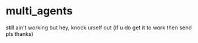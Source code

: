 # multi_agents
still ain't working but hey, knock urself out (if u do get it to work then send pls thanks)
